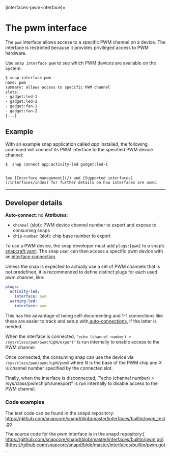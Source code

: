 (interfaces-pwm-interface)=
# The pwm interface

The `pwm` interface allows access to a specific PWM channel on a device. The interface is restricted because it provides privileged access to PWM hardware.

Use `snap interface pwm` to see which PWM devices are available on the system:

```bash
$ snap interface pwm
name: pwm
summary: allows access to specific PWM channel
slots:
- gadget:led-1
- gadget:led-2
- gadget:fan-1
- gadget:fan-2
[...]
```

<h2 id='heading--example'>Example</h2>

With an example snap application called _app_ installed, the following command will connect its PWM interface to the specified PWM device channel:

```bash
$  snap connect app:activity-led gadget:led-1
```

```{tip}

See [Interface management](/) and [Supported interfaces](/interfaces/index) for further details on how interfaces are used.
```

---

<h2 id='heading--dev-details'>Developer details </h2>

**Auto-connect**: no
**Attributes**:
* `channel` (slot): PWM device channel number to export and expose to consuming snaps
* `chip-number` (slot): chip base number to export

To use a PWM device, the snap developer must add `plugs:[pwm]` to a snap’s[ snapcraft.yaml](/). The snap user can then access a specific pwm device with an[ interface connection](/t/interface-management/6154#heading--manual-connections).

Unless the snap is expected to actually use a set of PWM channels that is not predefined, it is recommended to define distinct plugs for each used pwm channel, like:

```yaml
plugs:
  activity-led:
    interface: pwm
  warning-led:
    interface: pwm
```

This has the advantage of being self-documenting and 1-1 connections like these are easier to track and setup with[ auto-connections](/), if the latter is needed.

When the interface is connected, `"echo (channel number) > /sys/class/pwm/pwmchipN/export"` is run internally to enable access to the PWM channel.

Once connected, the consuming snap can use the device via `/sys/class/pwm/pwmchipN/pwmX` where _N_ is the base of the PWM chip and _X_ is channel number specified by the connected slot.

Finally, when the interface is disconnected, `"echo (channel number) > /sys/class/pwmchipN/unexport" is run internally to disable access to the PWM channel.

### Code examples

The test code can be found in the snapd repository: https://github.com/snapcore/snapd/blob/master/interfaces/builtin/pwm_test.go

The source code for the pwm interface is in the snapd repository:[ https://github.com/snapcore/snapd/blob/master/interfaces/builtin/pwm.go](https://github.com/snapcore/snapd/blob/master/interfaces/builtin/pwm.go).

